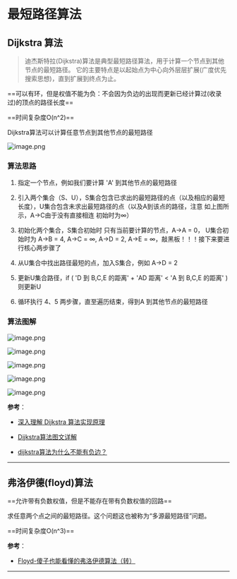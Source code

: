 # 最短路径算法

## Dijkstra 算法

> 迪杰斯特拉(Dijkstra)算法是典型最短路径算法，用于计算一个节点到其他节点的最短路径。
它的主要特点是以起始点为中心向外层层扩展(广度优先搜索思想)，直到扩展到终点为止。

==可以有环，但是权值不能为负：不会因为负边的出现而更新已经计算过(收录过)的顶点的路径长度==

==时间复杂度O(n^2)==

Dijkstra算法可以计算任意节点到其他节点的最短路径

![image.png](https://ww1.sinaimg.cn/large/006alGmrly1g9g951yczbj30a9062my8.jpg)

### 算法思路

1. 指定一个节点，例如我们要计算 'A' 到其他节点的最短路径

2. 引入两个集合（S、U），S集合包含已求出的最短路径的点（以及相应的最短长度），U集合包含未求出最短路径的点（以及A到该点的路径，注意 如上图所示，A->C由于没有直接相连 初始时为∞）

3. 初始化两个集合，S集合初始时 只有当前要计算的节点，A->A = 0，
    U集合初始时为 A->B = 4, A->C = ∞, A->D = 2, A->E = ∞，敲黑板！！！接下来要进行核心两步骤了
4. 从U集合中找出路径最短的点，加入S集合，例如 A->D = 2

5. 更新U集合路径，if ( 'D 到 B,C,E 的距离' + 'AD 距离' < 'A 到 B,C,E 的距离' ) 则更新U

6. 循环执行 4、5 两步骤，直至遍历结束，得到A 到其他节点的最短路径

### 算法图解

![image.png](https://ww1.sinaimg.cn/large/006alGmrly1g9g96p2uuyj30m00asq53.jpg)

![image.png](https://ww1.sinaimg.cn/large/006alGmrly1g9g971nqh3j30lg0b3q4w.jpg)

![image.png](https://ww1.sinaimg.cn/large/006alGmrly1g9g97bheutj30l30bnq5n.jpg)

![image.png](https://ww1.sinaimg.cn/large/006alGmrly1g9g97gxbsmj30jd0a0acc.jpg)

![image.png](https://ww1.sinaimg.cn/large/006alGmrly1g9g97p4x5gj30j409yq53.jpg)

**参考**：

- [深入理解 Dijkstra 算法实现原理](https://www.jianshu.com/p/ff6db00ad866)

- [Dijkstra算法图文详解](https://blog.csdn.net/lbperfect123/article/details/84281300)

- [dijkstra算法为什么不能有负边？](cnblogs.com/FengZeng666/p/11245243.html)

---

## 弗洛伊德(floyd)算法

==允许带有负数权值，但是不能存在带有负数权值的回路==

求任意两个点之间的最短路径。这个问题这也被称为“多源最短路径”问题。

==时间复杂度O(n^3)==

**参考**：

- [Floyd-傻子也能看懂的弗洛伊德算法（转）](https://www.cnblogs.com/wangyuliang/p/9216365.html)

---

